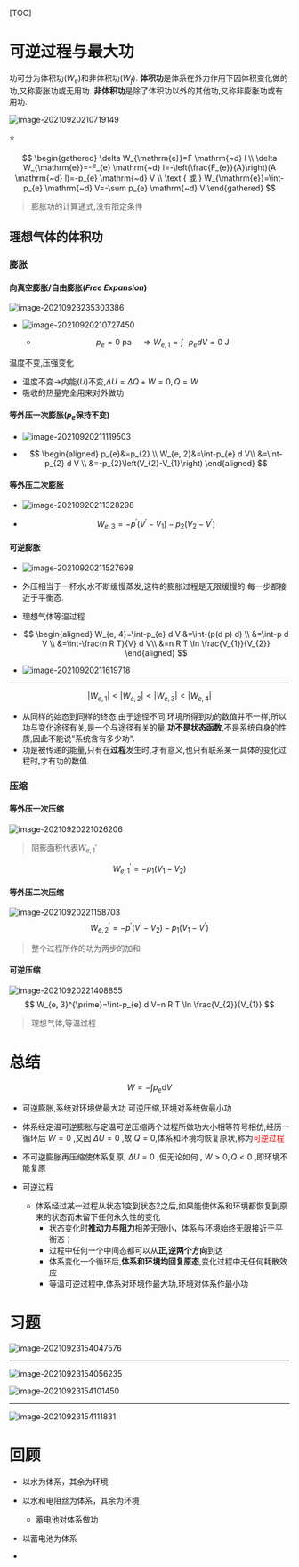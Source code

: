 [TOC]

# 可逆过程与最大功

功可分为体积功($W_e$)和非体积功($W_f$).
**体积功**是体系在外力作用下因体积变化做的功,又称膨胀功或无用功.
**非体积功**是除了体积功以外的其他功,又称非膨胀功或有用功.

![image-20210920210719149](image/image-20210920210719149.png)

:star:

$$
\begin{gathered}
\delta W_{\mathrm{e}}=F \mathrm{~d} l \\
\delta W_{\mathrm{e}}=-F_{e} \mathrm{~d} l=-\left(\frac{F_{e}}{A}\right)(A \mathrm{~d} l)=-p_{e} \mathrm{~d} V \\
\text { 或 } W_{\mathrm{e}}=\int-p_{e} \mathrm{~d} V=-\sum p_{e} \mathrm{~d} V
\end{gathered}
$$

>   膨胀功的计算通式,没有限定条件

## 理想气体的体积功

### 膨胀

#### 向真空膨胀/自由膨胀($Free\ Expansion$)

![image-20210923235303386](image/image-20210923235303386.png)

+ ![image-20210920210727450](image/image-20210920210727450.png)

    + $$
        p_{e}=0\ \mathrm{pa} \quad \Rightarrow W_{e, 1}=\int-p_{e} d V=0 \mathrm{~J}
        $$

温度不变,压强变化

+   温度不变$\to$内能($U$)不变,$\Delta U=\Delta Q+W=0,Q=W$
+   吸收的热量完全用来对外做功

#### 等外压一次膨胀($p_e$保持不变)

 +    ![image-20210920211119503](image/image-20210920211119503.png)

 +    $$
      \begin{aligned}
      p_{e}&=p_{2} \\
      W_{e, 2}&=\int-p_{e} d V\\
      &=\int-p_{2} d V \\
      &=-p_{2}\left(V_{2}-V_{1}\right)
      \end{aligned}
      $$

#### 等外压二次膨胀

+ ![image-20210920211328298](image/image-20210920211328298.png)

+ $$
    W_{e, 3}=-p^{\prime}\left(V^{\prime}-V_{1}\right)-p_{2}\left(V_{2}-V^{\prime}\right)
    $$

#### 可逆膨胀

+ ![image-20210920211527698](image/image-20210920211527698.png)

+ 外压相当于一杯水,水不断缓慢蒸发,这样的膨胀过程是无限缓慢的,每一步都接近于平衡态.

+ 理想气体等温过程

+ $$
    \begin{aligned}
    W_{e, 4}=\int-p_{e} d V &=\int-(p(d p) d) \\
    &=\int-p d V \\
    &=\int-\frac{n R T}{V} d V\\
    &=n R T \ln \frac{V_{1}}{V_{2}}
    \end{aligned}
    $$

+ ![image-20210920211619718](image/image-20210920211619718.png)

---

$$
\left|W_{e, 1}\right|<\left|W_{e, 2}\right|<\left|W_{e, 3}\right|<\left|W_{e, 4}\right|
$$

+   从同样的始态到同样的终态,由于途径不同,环境所得到功的数值并不一样,所以功与变化途径有关,是一个与途径有关的量.**功不是状态函数**,不是系统自身的性质,因此不能说"系统含有多少功".
+   功是被传递的能量,只有在**过程**发生时,才有意义,也只有联系某一具体的变化过程时,才有功的数值.

### 压缩

#### 等外压一次压缩

![image-20210920221026206](image/image-20210920221026206.png)

>   阴影面积代表$W_{e,1}'$

$$
W_{e, 1}^{\prime}=-p_{1}\left(V_{1}-V_{2}\right)
$$

####  等外压二次压缩

![image-20210920221158703](image/image-20210920221158703.png)
$$
W_{e, 2}^{\prime}=-p^{\prime}\left(V^{\prime}-V_{2}\right)-p_{1}\left(V_{1}-V^{\prime}\right)
$$

>   整个过程所作的功为两步的加和

#### 可逆压缩

![image-20210920221408855](image/image-20210920221408855.png)
$$
W_{e, 3}^{\prime}=\int-p_{e} d V=n R T \ln \frac{V_{2}}{V_{1}}
$$

>   理想气体,等温过程

# 总结
$$W=-\int p_e \mathrm{d}V$$

+   可逆膨胀,系统对环境做最大功
    可逆压缩,环境对系统做最小功
+   体系经定温可逆膨胀与定温可逆压缩两个过程所做功大小相等符号相仿,经历一循环后 $W=0$ ,又因 $\Delta U = 0$ ,故 $Q = 0$,体系和环境均恢复原状,称为<font color=ee0000>可逆过程</font>
+   不可逆膨胀再压缩使体系复原, $\Delta U = 0$ ,但无论如何 , $W > 0 , Q < 0$ ,即环境不能复原

+   可逆过程
    +   体系经过某一过程从状态1变到状态2之后,如果能使体系和环境都恢复到原来的状态而未留下任何永久性的变化
        +   状态变化时**推动力与阻力**相差无限小，体系与环境始终无限接近于平衡态；
        +   过程中任何一个中间态都可以从**正,逆两个方向**到达
        +   体系变化一个循环后,**体系和环境均回复原态**,变化过程中无任何耗散效应
        +   等温可逆过程中,体系对环境作最大功,环境对体系作最小功

# 习题

![image-20210923154047576](image/image-20210923154047576.png)

---

![image-20210923154056235](image/image-20210923154056235.png)

![image-20210923154101450](image/image-20210923154101450.png)

---

![image-20210923154111831](image/image-20210923154111831.png)

# 回顾
+ 以水为体系，其余为环境
+ 以水和电阻丝为体系，其余为环境
	+ 蓄电池对体系做功
+ 以蓄电池为体系


+ 
